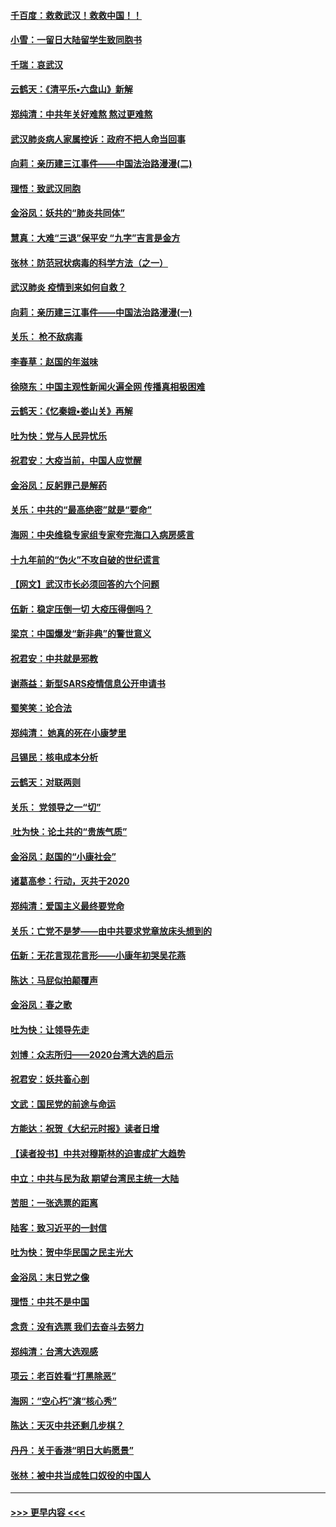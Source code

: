 #### [千百度：救救武汉！救救中国！！](../pages/nsc993/n11836145.md?t=02011322) 
#### [小雪：一留日大陆留学生致同胞书](../pages/nsc993/n11834624.md?t=02011322) 
#### [千瑞：哀武汉](../pages/nsc993/n11833647.md?t=02011322) 
#### [云鹤天：《清平乐▪六盘山》新解](../pages/nsc993/n11833611.md?t=02011322) 
#### [郑纯清：中共年关好难熬 熬过更难熬](../pages/nsc993/n11833489.md?t=02011322) 
#### [武汉肺炎病人家属控诉：政府不把人命当回事](../pages/nsc993/n11833205.md?t=02011322) 
#### [向莉：亲历建三江事件——中国法治路漫漫(二)](../pages/nsc993/n11829102.md?t=02011322) 
#### [理悟：致武汉同胞](../pages/nsc993/n11831522.md?t=02011322) 
#### [金浴凤：妖共的“肺炎共同体”](../pages/nsc993/n11829448.md?t=02011322) 
#### [慧真：大难“三退”保平安 “九字”吉言是金方](../pages/nsc993/n11829501.md?t=02011322) 
#### [张林：防范冠状病毒的科学方法（之一）](../pages/nsc993/n11828618.md?t=02011322) 
#### [武汉肺炎 疫情到来如何自救？](../pages/nsc993/n11827632.md?t=02011322) 
#### [向莉：亲历建三江事件——中国法治路漫漫(一)](../pages/nsc993/n11827190.md?t=02011322) 
#### [关乐： 枪不敌病毒](../pages/nsc993/n11826746.md?t=02011322) 
#### [李春草：赵国的年滋味](../pages/nsc993/n11826321.md?t=02011322) 
#### [徐晓东：中国主观性新闻火遍全网 传播真相极困难](../pages/nsc993/n11826508.md?t=02011322) 
#### [云鹤天：《忆秦娥▪娄山关》再解](../pages/nsc993/n11824682.md?t=02011322) 
#### [吐为快：党与人民异忧乐](../pages/nsc993/n11824660.md?t=02011322) 
#### [祝君安：大疫当前，中国人应觉醒](../pages/nsc993/n11821946.md?t=02011322) 
#### [金浴凤：反躬罪己是解药](../pages/nsc993/n11820280.md?t=02011322) 
#### [关乐：中共的“最高绝密”就是“要命”](../pages/nsc993/n11816946.md?t=02011322) 
#### [海网：中央维稳专家组专家夸完海口入病房感言](../pages/nsc993/n11815138.md?t=02011322) 
#### [十九年前的“伪火”不攻自破的世纪谎言](../pages/nsc993/n11813238.md?t=02011322) 
#### [【网文】武汉市长必须回答的六个问题](../pages/nsc993/n11813848.md?t=02011322) 
#### [伍新：稳定压倒一切 大疫压得倒吗？](../pages/nsc993/n11812634.md?t=02011322) 
#### [梁京：中国爆发“新非典”的警世意义](../pages/nsc993/n11812554.md?t=02011322) 
#### [祝君安：中共就是邪教](../pages/nsc993/n11812431.md?t=02011322) 
#### [谢燕益：新型SARS疫情信息公开申请书](../pages/nsc993/n11808840.md?t=02011322) 
#### [蜀笑笑：论合法](../pages/nsc993/n11808064.md?t=02011322) 
#### [郑纯清： 她真的死在小康梦里](../pages/nsc993/n11806623.md?t=02011322) 
#### [吕锡民：核电成本分析](../pages/nsc993/n11806284.md?t=02011322) 
#### [云鹤天：对联两则](../pages/nsc993/n11805957.md?t=02011322) 
#### [关乐： 党领导之一“切”](../pages/nsc993/n11804505.md?t=02011322) 
#### [ 吐为快：论土共的“贵族气质”](../pages/nsc993/n11804490.md?t=02011322) 
#### [金浴凤：赵国的“小康社会”](../pages/nsc993/n11804452.md?t=02011322) 
#### [诸葛高参：行动，灭共于2020](../pages/nsc993/n11804120.md?t=02011322) 
#### [郑纯清：爱国主义最终要党命](../pages/nsc993/n11802197.md?t=02011322) 
#### [关乐：亡党不是梦——由中共要求党章放床头想到的](../pages/nsc993/n11802156.md?t=02011322) 
#### [伍新：无花言现花言形——小康年初哭吴花燕](../pages/nsc993/n11800044.md?t=02011322) 
#### [陈达：马屁似拍颠覆声](../pages/nsc993/n11800010.md?t=02011322) 
#### [金浴凤：春之歌](../pages/nsc993/n11797687.md?t=02011322) 
#### [吐为快：让领导先走](../pages/nsc993/n11797512.md?t=02011322) 
#### [刘博：众志所归——2020台湾大选的启示](../pages/nsc993/n11796878.md?t=02011322) 
#### [祝君安：妖共畜心剖](../pages/nsc993/n11794273.md?t=02011322) 
#### [文武：国民党的前途与命运](../pages/nsc993/n11794198.md?t=02011322) 
#### [方能达：祝贺《大纪元时报》读者日增](../pages/nsc993/n11793807.md?t=02011322) 
#### [【读者投书】中共对穆斯林的迫害成扩大趋势](../pages/nsc993/n11791371.md?t=02011322) 
#### [中立：中共与民为敌 期望台湾民主统一大陆](../pages/nsc993/n11790392.md?t=02011322) 
#### [苦胆：一张选票的距离](../pages/nsc993/n11788914.md?t=02011322) 
#### [陆客：致习近平的一封信](../pages/nsc993/n11788867.md?t=02011322) 
#### [吐为快：贺中华民国之民主光大](../pages/nsc993/n11788618.md?t=02011322) 
#### [金浴凤：末日党之像](../pages/nsc993/n11787475.md?t=02011322) 
#### [理悟：中共不是中国](../pages/nsc993/n11787463.md?t=02011322) 
#### [念贲：没有选票  我们去奋斗去努力](../pages/nsc993/n11787398.md?t=02011322) 
#### [郑纯清：台湾大选观感](../pages/nsc993/n11786210.md?t=02011322) 
#### [项云：老百姓看“打黑除恶”](../pages/nsc993/n11785398.md?t=02011322) 
#### [海网：“空心朽”演“核心秀”](../pages/nsc993/n11783874.md?t=02011322) 
#### [陈达：天灭中共还剩几步棋？](../pages/nsc993/n11783719.md?t=02011322) 
#### [丹丹：关于香港“明日大屿愿景”](../pages/nsc993/n11783273.md?t=02011322) 
#### [张林：被中共当成牲口奴役的中国人](../pages/nsc993/n11782397.md?t=02011322) 

----
#### [ >>> 更早内容 <<< ](../indexes/nsc993-earlier.md)
